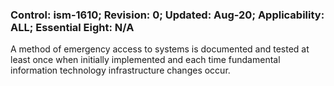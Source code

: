 ### Control: ism-1610; Revision: 0; Updated: Aug-20; Applicability: ALL; Essential Eight: N/A
<p>A method of emergency access to systems is documented and tested at least once when initially implemented and each time fundamental information technology infrastructure changes occur.</p>